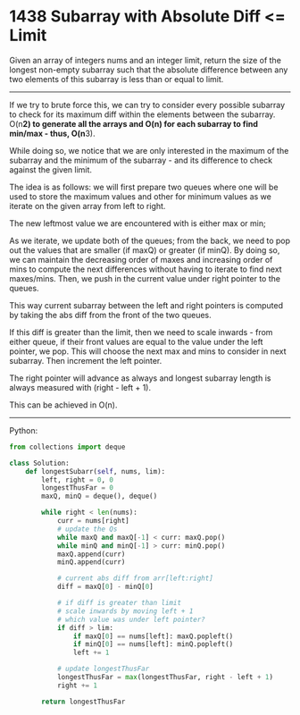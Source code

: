 1438 Subarray with Absolute Diff <= Limit
=========================================

Given an array of integers nums and an integer limit, return the size of the
longest non-empty subarray such that the absolute difference between any two
elements of this subarray is less than or equal to limit.

---

If we try to brute force this, we can try to consider every possible subarray
to check for its maximum diff within the elements between the subarray. O(n**2)
to generate all the arrays and O(n) for each subarray to find min/max - thus,
O(n**3).

While doing so, we notice that we are only interested in the maximum of the
subarray and the minimum of the subarray - and its difference to check against
the given limit.

The idea is as follows: we will first prepare two queues where one will be used
to store the maximum values and other for minimum values as we iterate on the
given array from left to right.

The new leftmost value we are encountered with is either max or min; 

As we iterate, we update both of the queues; from the back, we need to pop out
the values that are smaller (if maxQ) or greater (if minQ). By doing so, we can
maintain the decreasing order of maxes and increasing order of mins to compute
the next differences without having to iterate to find next maxes/mins. Then,
we push in the current value under right pointer to the queues.

This way current subarray between the left and right pointers is computed by
taking the abs diff from the front of the two queues.

If this diff is greater than the limit, then we need to scale inwards - from
either queue, if their front values are equal to the value under the left
pointer, we pop. This will choose the next max and mins to consider in next
subarray. Then increment the left pointer.

The right pointer will advance as always and longest subarray length is always
measured with (right - left + 1).

This can be achieved in O(n).

---

Python:

```python
from collections import deque

class Solution:
    def longestSubarr(self, nums, lim):
        left, right = 0, 0
        longestThusFar = 0
        maxQ, minQ = deque(), deque()

        while right < len(nums):
            curr = nums[right]
            # update the Qs
            while maxQ and maxQ[-1] < curr: maxQ.pop()
            while minQ and minQ[-1] > curr: minQ.pop()
            maxQ.append(curr)
            minQ.append(curr)

            # current abs diff from arr[left:right]
            diff = maxQ[0] - minQ[0]

            # if diff is greater than limit
            # scale inwards by moving left + 1
            # which value was under left pointer?
            if diff > lim:
                if maxQ[0] == nums[left]: maxQ.popleft()
                if minQ[0] == nums[left]: minQ.popleft()
                left += 1

            # update longestThusFar
            longestThusFar = max(longestThusFar, right - left + 1)
            right += 1

        return longestThusFar
```
